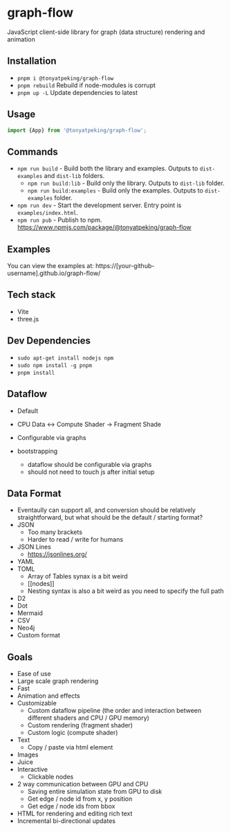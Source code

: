 # graph-flow
JavaScript client-side library for graph (data structure) rendering and animation


## Installation

- `pnpm i @tonyatpeking/graph-flow`
- `pnpm rebuild` Rebuild if node-modules is corrupt
- `pnpm up -L` Update dependencies to latest


## Usage

```js
import {App} from '@tonyatpeking/graph-flow';
```

## Commands

- `npm run build` - Build both the library and examples. Outputs to `dist-examples` and `dist-lib` folders.
    - `npm run build:lib` - Build only the library. Outputs to `dist-lib` folder.
    - `npm run build:examples` - Build only the examples. Outputs to `dist-examples` folder.
- `npm run dev` - Start the development server. Entry point is `examples/index.html`.
- `npm run pub` - Publish to npm. <https://www.npmjs.com/package/@tonyatpeking/graph-flow>


## Examples

You can view the examples at: https://[your-github-username].github.io/graph-flow/


## Tech stack

- Vite
- three.js


## Dev Dependencies

- `sudo apt-get install nodejs npm`
- `sudo npm install -g pnpm`
- `pnpm install`



## Dataflow

- Default
- CPU Data <-> Compute Shader -> Fragment Shade

- Configurable via graphs
- bootstrapping
    - dataflow should be configurable via graphs
    - should not need to touch js after initial setup

## Data Format
- Eventaully can support all, and conversion should be relatively straightforward, but what should be the default / starting format?
- JSON
    - Too many brackets
    - Harder to read / write for humans
- JSON Lines
    - https://jsonlines.org/
- YAML
- TOML
    - Array of Tables synax is a bit weird
    - [[nodes]]
    - Nesting syntax is also a bit weird as you need to specify the full path
- D2
- Dot
- Mermaid
- CSV
- Neo4j
- Custom format

## Goals

- Ease of use
- Large scale graph rendering
- Fast
- Animation and effects
- Customizable
    - Custom dataflow pipeline (the order and interaction between different shaders and CPU / GPU memory)
    - Custom rendering (fragment shader)
    - Custom logic (compute shader)
- Text
    - Copy / paste via html element
- Images
- Juice
- Interactive
    - Clickable nodes
- 2 way communication between GPU and CPU
    - Saving entire simulation state from GPU to disk
    - Get edge / node id from x, y position
    - Get edge / node ids from bbox
- HTML for rendering and editing rich text
- Incremental bi-directional updates